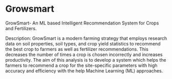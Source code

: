 # Growsmart

GrowSmart- An ML based Intelligent Recommendation System for Crops and Fertilizers.

Description:
GrowSmart is a modern farming strategy that employs research data on soil properties, soil types, and crop yield 
statistics to recommend the best crop to farmers as well as fertilizer recommendations. This decreases the number 
of times a crop is chosen incorrectly and increases productivity. The aim of this analysis is to develop a system 
which helps the farmers to recommend a crop for the site-specific parameters with high accuracy and efficiency 
with the help Machine Learning (ML) approaches.
